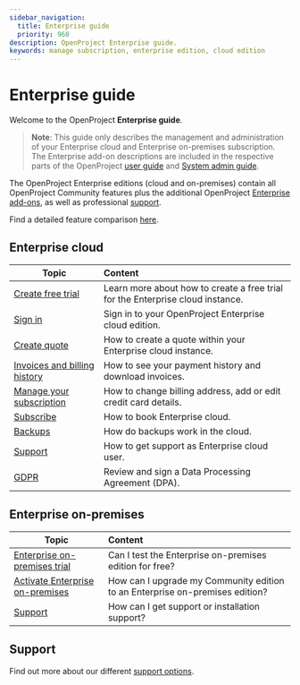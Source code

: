 ```yaml
---
sidebar_navigation:
  title: Enterprise guide
  priority: 960
description: OpenProject Enterprise guide.
keywords: manage subscription, enterprise edition, cloud edition
---
```

# Enterprise guide

Welcome to the OpenProject **Enterprise guide**.

> **Note**: This guide only describes the management and administration of your Enterprise cloud and Enterprise on-premises subscription. 
> The Enterprise add-on descriptions are included in the respective parts of the OpenProject [user guide](../user-guide) and [System admin guide](../system-admin-guide).

The OpenProject Enterprise editions (cloud and on-premises) contain all OpenProject Community features plus the additional OpenProject [Enterprise add-ons](https://www.openproject.org/enterprise-edition/#enterprise-add-ons), as well as professional [support](https://www.openproject.org/pricing/#support).

Find a detailed feature comparison [here](https://www.openproject.org/pricing/#features).


## Enterprise cloud

| Topic                                                                                 | Content                                                                        |
|---------------------------------------------------------------------------------------|:-------------------------------------------------------------------------------|
| [Create free trial](./enterprise-cloud-guide/create-cloud-trial)                      | Learn more about how to create a free trial for the Enterprise cloud instance. |
| [Sign in](./enterprise-cloud-guide/sign-in/)                                          | Sign in to your OpenProject Enterprise cloud edition.                          |
| [Create quote](./enterprise-cloud-guide/create-quote-cloud)                           | How to create a quote within your Enterprise cloud instance.                   |
| [Invoices and billing history](./enterprise-cloud-guide/invoices-and-billing-history) | How to see your payment history and download invoices.                         |
| [Manage your subscription](./enterprise-cloud-guide/manage-cloud-subscription)        | How to change billing address, add or edit credit card details.                |
| [Subscribe](./enterprise-cloud-guide/book-cloud)                                      | How to book Enterprise cloud.                                                  |
| [Backups](./enterprise-cloud-guide/backups)                                           | How do backups work in the cloud.                                              |
| [Support](./enterprise-cloud-guide/support)                                           | How to get support as Enterprise cloud user.                                   |
| [GDPR](./enterprise-cloud-guide/gdpr-compliance)                                      | Review and sign a Data Processing Agreement (DPA).                             |



## Enterprise on-premises

| Topic                                                                                             | Content                                                                      |
|---------------------------------------------------------------------------------------------------|:-----------------------------------------------------------------------------|
| [Enterprise on-premises trial](./enterprise-on-premises-guide/enterprise-on-premises-trial/)      | Can I test the Enterprise on-premises edition for free?                      |
| [Activate Enterprise on-premises](./enterprise-on-premises-guide/activate-enterprise-on-premises) | How can I upgrade my Community edition to an Enterprise on-premises edition? |
| [Support](./enterprise-on-premises-guide/support)                                                 | How can I get support or installation support?                               |



## Support ##

Find out more about our different [support options](../../enterprise-guide/support/).
